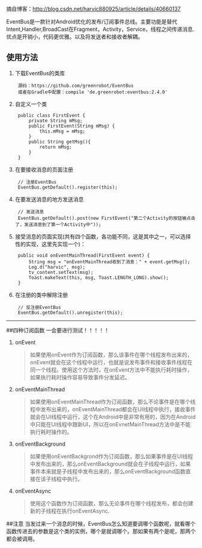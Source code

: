摘自博客：http://blog.csdn.net/harvic880925/article/details/40660137

EventBus是一款针对Android优化的发布/订阅事件总线。主要功能是替代Intent,Handler,BroadCast在Fragment，Activity，Service，线程之间传递消息.优点是开销小，代码更优雅。以及将发送者和接收者解耦。
## 使用方法
1. 下载EventBus的类库
	
		源码：https://github.com/greenrobot/EventBus
		或者在Gradle中配置：compile 'de.greenrobot:eventbus:2.4.0'

2. 自定义一个类

		public class FirstEvent {
		    private String mMsg;
		    public FirstEvent(String mMsg) {
		        this.mMsg = mMsg;
		    }
		    public String getMsg(){
		        return mMsg;
		    }
		}

3. 在要接收消息的页面注册
	
		// 注册EventBus
	    EventBus.getDefault().register(this);

4. 在要发送消息的地方发送消息

		// 发送消息
        EventBus.getDefault().post(new FirstEvent("第二个Activity的按钮被点击了，发送消息到了第一个Activity中"));

5. 接受消息的页面实现(共有四个函数，各功能不同，这是其中之一，可以选择性的实现，这里先实现一个)：

		public void onEventMainThread(FirstEvent event) {
		    String msg = "onEventMainThread收到了消息：" + event.getMsg();
		    Log.d("harvic", msg);
		    tv_content.setText(msg);
		    Toast.makeText(this, msg, Toast.LENGTH_LONG).show();
		}

6. 在注册的类中解除注册

		// 反注册EventBus
        EventBus.getDefault().unregister(this);

---

##四种订阅函数  一会要进行测试！！！！！

1. onEvent
	>如果使用onEvent作为订阅函数，那么该事件在哪个线程发布出来的，onEvent就会在这个线程中运行，也就是说发布事件和接收事件线程在同一个线程。使用这个方法时，在onEvent方法中不能执行耗时操作，如果执行耗时操作容易导致事件分发延迟。

2. onEventMainThread
	>如果使用onEventMainThread作为订阅函数，那么不论事件是在哪个线程中发布出来的，onEventMainThread都会在UI线程中执行，接收事件就会在UI线程中运行，这个在Android中是非常有用的，因为在Android中只能在UI线程中跟新UI，所以在onEvnetMainThread方法中是不能执行耗时操作的。

3. onEventBackground
	>如果使用onEventBackgrond作为订阅函数，那么如果事件是在UI线程中发布出来的，那么onEventBackground就会在子线程中运行，如果事件本来就是子线程中发布出来的，那么onEventBackground函数直接在该子线程中执行。

4. onEventAsync
	>使用这个函数作为订阅函数，那么无论事件在哪个线程发布，都会创建新的子线程在执行onEventAsync.

##注意
当发过来一个消息的时候，EventBus怎么知道要调哪个函数呢，就看哪个函数传进去的参数是这个类的实例，哪个是就调哪个。那如果有两个是呢，那两个都会被调用。